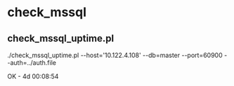 # check_mssql
## check_mssql_uptime.pl
./check_mssql_uptime.pl --host='10.122.4.108' --db=master --port=60900 --auth=../auth.file

 OK - 4d 00:08:54
